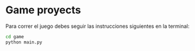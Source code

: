 # Game proyects

Para correr el juego debes seguir las instrucciones siguientes en la terminal:

```sh
cd game
python main.py
```